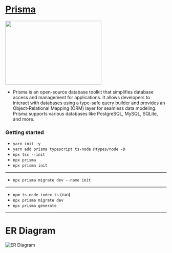 # [Prisma](https://www.prisma.io/docs/getting-started/setup-prisma/start-from-scratch/relational-databases-typescript-postgresql)

<img src='https://cdn.worldvectorlogo.com/logos/prisma-2.svg' width='300' height='200'>

- Prisma is an open-source database toolkit that simplifies database access and management for applications. It allows developers to interact with databases using a type-safe query builder and provides an Object-Relational Mapping (ORM) layer for seamless data modeling. Prisma supports various databases like PostgreSQL, MySQL, SQLite, and more.

### Getting started

- `yarn init -y`
- `yarn add prisma typescript ts-node @types/node -D`
- `npx tsc --init`
- `npx prisma`
- `npx prisma init`

---

- `npx prisma migrate dev --name init`

---

- `npm ts-node index.ts` (run)
- `npx prisma migrate dev`
- `npx prisma generate`

---

# ER Diagram

![ER Diagram](https://camo.githubusercontent.com/34a16548e9a8b0fc8691cdcbe5e4591bbbdab5fab991cc0ed04b0cb799262f55/68747470733a2f2f692e6962622e636f2f516a6a72476d682f65722d6469616772616d2e706e67)
